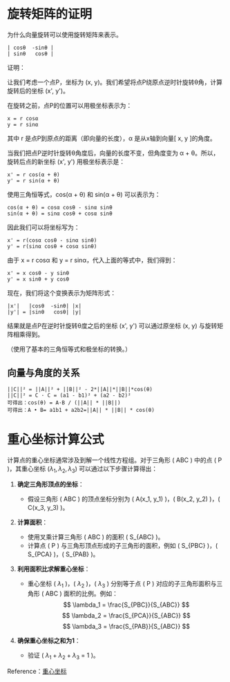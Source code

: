 # 旋转矩阵的证明

为什么向量旋转可以使用旋转矩阵来表示。

```
| cosθ  -sinθ |
| sinθ   cosθ |
```

证明：

让我们考虑一个点P，坐标为 (x, y)。我们希望将点P绕原点逆时针旋转θ角，计算旋转后的坐标 (x', y')。

在旋转之前，点P的位置可以用极坐标表示为：

```
x = r cosα
y = r sinα
```

其中 r 是点P到原点的距离（即向量的长度），α 是从x轴到向量[ x, y ]的角度。

当我们把点P逆时针旋转θ角度后，向量的长度不变，但角度变为 α + θ。所以，旋转后点的新坐标 (x', y') 用极坐标表示是：

```
x' = r cos(α + θ)
y' = r sin(α + θ)
```

使用三角恒等式，cos(α + θ) 和 sin(α + θ) 可以表示为：

```
cos(α + θ) = cosα cosθ - sinα sinθ
sin(α + θ) = sinα cosθ + cosα sinθ
```

因此我们可以将坐标写为：

```
x' = r(cosα cosθ - sinα sinθ)
y' = r(sinα cosθ + cosα sinθ)
```

由于 x = r cosα 和 y = r sinα，代入上面的等式中，我们得到：

```
x' = x cosθ - y sinθ
y' = x sinθ + y cosθ
```

现在，我们将这个变换表示为矩阵形式：

```
|x'|   |cosθ  -sinθ| |x|
|y'| = |sinθ   cosθ| |y|
```

结果就是点P在逆时针旋转θ度之后的坐标 (x', y') 可以通过原坐标 (x, y) 与旋转矩阵相乘得到。

（使用了基本的三角恒等式和极坐标的转换。）

## 向量与角度的关系

```
||C||² = ||A||² + ||B||² - 2*||A||*||B||*cos(θ)
||C||² = C · C = (a1 - b1)² + (a2 - b2)²
可得出：cos(θ) = A·B / (||A|| * ||B||)
可得出：A • B= a1b1 + a2b2=||A|| * ||B|| * cos(θ)
```

# 重心坐标计算公式

计算点的重心坐标通常涉及到解一个线性方程组。对于三角形 \( ABC \) 中的点 \( P \)，其重心坐标 $(\lambda_1, \lambda_2, \lambda_3)$ 可以通过以下步骤计算得出：

1. **确定三角形顶点的坐标**：
   - 假设三角形 \( ABC \) 的顶点坐标分别为 \( A(x_1, y_1) \)，\( B(x_2, y_2) \)，\( C(x_3, y_3) \)。

2. **计算面积**：
   - 使用叉乘计算三角形 \( ABC \) 的面积 \( S_{ABC} \)。
   - 计算点 \( P \) 与三角形顶点形成的子三角形的面积，例如 \( S_{PBC} \)，\( S_{PCA} \)，\( S_{PAB} \)。

3. **利用面积比求解重心坐标**：
   - 重心坐标 \( $\lambda_1$ \)，\( $\lambda_2$ \)，\( $\lambda_3$ \) 分别等于点 \( P \) 对应的子三角形面积与三角形 \( ABC \) 面积的比例。例如：
     $$ \lambda_1 = \frac{S_{PBC}}{S_{ABC}} $$
     $$ \lambda_2 = \frac{S_{PCA}}{S_{ABC}} $$
     $$ \lambda_3 = \frac{S_{PAB}}{S_{ABC}} $$

4. **确保重心坐标之和为1**：
   - 验证 \( $\lambda_1 + \lambda_2 + \lambda_3$ = 1 \)。

Reference：[重心坐标](https://zhuanlan.zhihu.com/p/58199366)